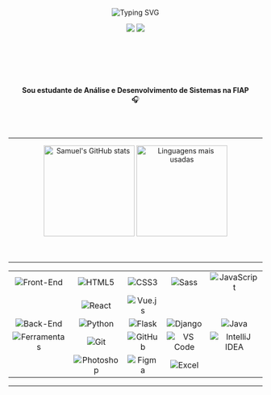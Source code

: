 <p align="center">
  <img align="center" src="https://readme-typing-svg.demolab.com?font=Open+Sans&weight=500&size=50&duration=4000&pause=300&color=f1ae2b&center=true&vCenter=true&repeat=false&random=false&width=1200&height=200&lines=Olá!+Eu+sou+o+Samuel!&background=010d23" alt="Typing SVG" />
</p>

<div align="center">
  <a href="mailto:samueldamasceno.vip@gmail.com"><img src="https://img.shields.io/badge/Email-D14836?style=for-the-badge&logo=gmail&logoColor=white&color=bc0b27"/></a>
  <a href="https://www.linkedin.com/in/samuel-damasceno-174a32312/" target="_blank"><img src="https://img.shields.io/badge/LinkedIn-0A66C2?style=for-the-badge&logo=linkedin&logoColor=white&color=bc0b27"/></a>
  <!-- <a href="#" target="_blank"><img src="https://img.shields.io/badge/Instagram-E4405F?style=for-the-badge&logo=instagram&logoColor=white&color=38b000"/></a> -->
</div>
<br>

#

<br>
<br>
<p align="center">
    <strong>Sou estudante de Análise e Desenvolvimento de Sistemas na FIAP</strong>
    <br>
    🎧
    <br>
</p>
<br>
<br>

---

<div align="center">
  <img src="https://github-readme-stats.vercel.app/api?username=samueldamasceno&show_icons=true&theme=radical&title_color=72bca5&text_color=f4ddb4&icon_color=72bca5&bg_color=010d23&hide_border=true" alt="Samuel's GitHub stats" height="180"/>
  <img src="https://github-readme-stats.vercel.app/api/top-langs/?username=samueldamasceno&layout=compact&theme=radical&title_color=72bca5&text_color=f4ddb4&bg_color=010d23&hide_border=true" alt="Linguagens mais usadas" height="180"/>
</div>

<br>
<br>

---

<div align="center">
    <table>
        <tbody align='center'>
            <tr>
                <td><img src="https://img.shields.io/badge/Front_End-f4ddb4?style=for-the-badge&logo=none&logoColor=white&color=72bca5" alt="Front-End" /></td>
                <td><img src="https://img.shields.io/badge/HTML5-010d23?style=for-the-badge&logo=html5&logoColor=010d23&color=f1ae2b" alt="HTML5" /></td>
                <td><img src="https://img.shields.io/badge/CSS3-010d23?style=for-the-badge&logo=css3&logoColor=010d23&color=f1ae2b" alt="CSS3" /></td>
                <td><img src="https://img.shields.io/badge/Sass-010d23?style=for-the-badge&logo=sass&logoColor=010d23&color=f1ae2b" alt="Sass" /></td>
                <td><img src="https://img.shields.io/badge/JavaScript-010d23?style=for-the-badge&logo=javascript&logoColor=010d23&color=f1ae2b" alt="JavaScript" /></td>
            </tr>
            <tr>
                <td></td>
                <td><img src="https://img.shields.io/badge/React-010d23?style=for-the-badge&logo=react&logoColor=010d23&color=f1ae2b" alt="React" /></td>
                <td><img src="https://img.shields.io/badge/Vue.js-010d23?style=for-the-badge&logo=vue.js&logoColor=010d23&color=f1ae2b" alt="Vue.js" /></td>
                <td></td>
                <td></td>
            </tr>
            <tr>
                <td><img src="https://img.shields.io/badge/Back_End-f4ddb4?style=for-the-badge&logo=none&logoColor=white&color=72bca5" alt="Back-End" /></td>
                <td><img src="https://img.shields.io/badge/Python-ffffff?style=for-the-badge&logo=python&logoColor=ffffff&color=bc0b27" alt="Python" /></td>
                <td><img src="https://img.shields.io/badge/Flask-ffffff?style=for-the-badge&logo=flask&logoColor=ffffff&color=bc0b27" alt="Flask" /></td>
                <td><img src="https://img.shields.io/badge/Django-ffffff?style=for-the-badge&logo=django&logoColor=ffffff&color=bc0b27" alt="Django" /></td>
                <td><img src="https://img.shields.io/badge/Java-ffffff?style=for-the-badge&logo=java&logoColor=ffffff&color=bc0b27" alt="Java" /></td>
            </tr>
            <tr>
                <td><img src="https://img.shields.io/badge/Ferramentas-f4ddb4?style=for-the-badge&logo=none&logoColor=white&color=72bca5" alt="Ferramentas" /></td>
                <td><img src="https://img.shields.io/badge/Git-f4ddb4?style=for-the-badge&logo=git&logoColor=f4ddb4&color=010d23" alt="Git" /></td>
                <td><img src="https://img.shields.io/badge/GitHub-f4ddb4?style=for-the-badge&logo=github&logoColor=f4ddb4&color=010d23" alt="GitHub" /></td>
                <td><img src="https://img.shields.io/badge/VS_Code-f4ddb4?style=for-the-badge&logo=visual-studio-code&logoColor=f4ddb4&color=010d23" alt="VS Code" /></td>
                <td><img src="https://img.shields.io/badge/IntelliJ-f4ddb4?style=for-the-badge&logo=intellij-idea&logoColor=f4ddb4&color=010d23" alt="IntelliJ IDEA" /></td>
            </tr>
            <tr>
                <td></td>
                <td><img src="https://img.shields.io/badge/Photoshop-f4ddb4?style=for-the-badge&logo=adobe-photoshop&logoColor=f4ddb4&color=010d23" alt="Photoshop" /></td>
                <td><img src="https://img.shields.io/badge/Figma-f4ddb4?style=for-the-badge&logo=figma&logoColor=f4ddb4&color=010d23" alt="Figma" /></td>
                <td><img src="https://img.shields.io/badge/Excel-f4ddb4?style=for-the-badge&logo=microsoft-excel&logoColor=f4ddb4&color=010d23" alt="Excel" /></td>
                <td></td>
            </tr>
        </tbody>
        <tfoot></tfoot>
    </table>
</div>




---

<br>
<br>

